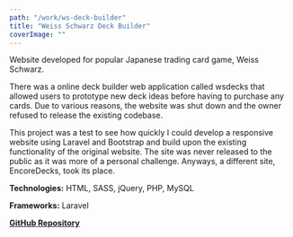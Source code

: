```yaml
---
path: "/work/ws-deck-builder"
title: "Weiss Schwarz Deck Builder"
coverImage: ""
---
```

Website developed for popular Japanese trading card game, Weiss Schwarz.

There was a online deck builder web application called wsdecks that allowed users to prototype new deck ideas before having to purchase any cards. Due to various reasons, the website was shut down and the owner refused to release the existing codebase.

This project was a test to see how quickly I could develop a responsive website using Laravel and Bootstrap and build upon the existing functionality of the original website. The site was never released to the public as it was more of a personal challenge. Anyways, a different site, EncoreDecks, took its place.

**Technologies:** HTML, SASS, jQuery, PHP, MySQL

**Frameworks:** Laravel

[**GitHub Repository**](https://github.com/L-Dragon5/ws-deck-builder)